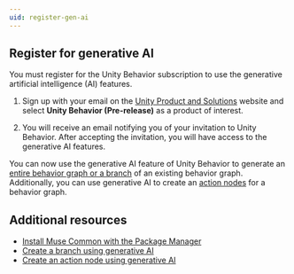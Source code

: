 ```yaml
---
uid: register-gen-ai
---
```


## Register for generative AI

You must register for the Unity Behavior subscription to use the generative artificial intelligence (AI) features.

1. Sign up with your email on the [Unity Product and Solutions](https://create.unity.com/ai-sign-up) website and select **Unity Behavior (Pre-release)** as a product of interest.

2. You will receive an email notifying you of your invitation to Unity Behavior. After accepting the invitation, you will have access to the generative AI features.

You can now use the generative AI feature of Unity Behavior to generate an [entire behavior graph or a branch](gen-ai-behavior-graph.md) of an existing behavior graph. Additionally, you can use generative AI to create an [action nodes](gen-ai-node.md) for a behavior graph.

## Additional resources

* [Install Muse Common with the Package Manager](install-muse-common.md)
* [Create a branch using generative AI](gen-ai-behavior-graph.md)
* [Create an action node using generative AI](gen-ai-node.md)